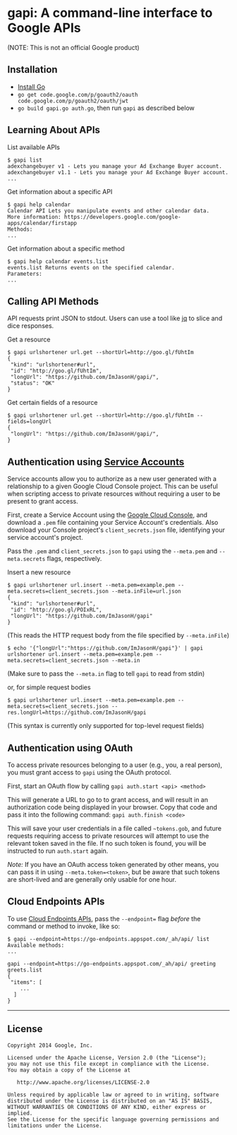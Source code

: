 gapi: A command-line interface to Google APIs
================================================
(NOTE: This is not an official Google product)

Installation
------------
  * [Install Go][3]
  * `go get code.google.com/p/goauth2/oauth code.google.com/p/goauth2/oauth/jwt`
  * `go build gapi.go auth.go`, then run `gapi` as described below

Learning About APIs
-------------------

List available APIs
```
$ gapi list
adexchangebuyer v1 - Lets you manage your Ad Exchange Buyer account.
adexchangebuyer v1.1 - Lets you manage your Ad Exchange Buyer account.
...
```

Get information about a specific API
```
$ gapi help calendar
Calendar API Lets you manipulate events and other calendar data.
More information: https://developers.google.com/google-apps/calendar/firstapp
Methods:
...
```

Get information about a specific method
```
$ gapi help calendar events.list
events.list Returns events on the specified calendar.
Parameters:
...
```

Calling API Methods
-------------------

API requests print JSON to stdout. Users can use a tool like [jq][1] to slice and dice responses.

Get a resource
```
$ gapi urlshortener url.get --shortUrl=http://goo.gl/fUhtIm
{
 "kind": "urlshortener#url",
 "id": "http://goo.gl/fUhtIm",
 "longUrl": "https://github.com/ImJasonH/gapi/",
 "status": "OK"
}
```

Get certain fields of a resource
```
$ gapi urlshortener url.get --shortUrl=http://goo.gl/fUhtIm --fields=longUrl
{
 "longUrl": "https://github.com/ImJasonH/gapi/",
}
```

Authentication using [Service Accounts][4]
-------------------------------------

Service accounts allow you to authorize as a new user generated with a relationship to a given Google Cloud Console project. This can be useful when scripting access to private resources without requiring a user to be present to grant access.

First, create a Service Account using the [Google Cloud Console][5], and download a `.pem` file containing your Service Account's credentials. Also download your Console project's `client_secrets.json` file, identifying your service account's project.

Pass the `.pem` and `client_secrets.json` to `gapi` using the `--meta.pem` and `--meta.secrets` flags, respectively.

Insert a new resource
```
$ gapi urlshortener url.insert --meta.pem=example.pem --meta.secrets=client_secrets.json --meta.inFile=url.json
{
 "kind": "urlshortener#url",
 "id": "http://goo.gl/POIxRL",
 "longUrl": "https://github.com/ImJasonH/gapi"
}
```
(This reads the HTTP request body from the file specified by `--meta.inFile`)
```
$ echo '{"longUrl":"https://github.com/ImJasonH/gapi"}' | gapi urlshortener url.insert --meta.pem=example.pem --meta.secrets=client_secrets.json --meta.in
```
(Make sure to pass the `--meta.in` flag to tell `gapi` to read from stdin)

or, for simple request bodies
```
$ gapi urlshortener url.insert --meta.pem=example.pem --meta.secrets=client_secrets.json --res.longUrl=https://github.com/ImJasonH/gapi
```
(This syntax is currently only supported for top-level request fields)

Authentication using OAuth
--------------------------

To access private resources belonging to a user (e.g., you, a real person), you must grant access to `gapi` using the OAuth protocol.

First, start an OAuth flow by calling
`gapi auth.start <api> <method>`

This will generate a URL to go to to grant access, and will result in an authorization code being displayed in your browser. Copy that code and pass it into the following command:
`gapi auth.finish <code>`

This will save your user credentials in a file called `~tokens.gob`, and future requests requiring access to private resources will attempt to use the relevant token saved in the file. If no such token is found, you will be instructed to run `auth.start` again.

*Note:* If you have an OAuth access token generated by other means, you can pass it in using `--meta.token=<token>`, but be aware that such tokens are short-lived and are generally only usable for one hour.

Cloud Endpoints APIs
--------------------

To use [Cloud Endpoints APIs][2], pass the `--endpoint=` flag _before_ the command or method to invoke, like so:

```
$ gapi --endpoint=https://go-endpoints.appspot.com/_ah/api/ list
Available methods:
...
```

```
gapi --endpoint=https://go-endpoints.appspot.com/_ah/api/ greeting greets.list
{
 "items": [
    ...
  ]
}
```

----------

License
-----

    Copyright 2014 Google, Inc.

    Licensed under the Apache License, Version 2.0 (the "License");
    you may not use this file except in compliance with the License.
    You may obtain a copy of the License at

       http://www.apache.org/licenses/LICENSE-2.0

    Unless required by applicable law or agreed to in writing, software
    distributed under the License is distributed on an "AS IS" BASIS,
    WITHOUT WARRANTIES OR CONDITIONS OF ANY KIND, either express or implied.
    See the License for the specific language governing permissions and
    limitations under the License.

[1]: http://stedolan.github.io/jq/
[2]: https://developers.google.com/appengine/docs/java/endpoints/
[3]: http://golang.org/doc/install
[4]: https://developers.google.com/accounts/docs/OAuth2ServiceAccount
[5]: https://cloud.google.com/console
